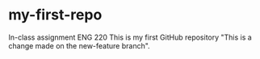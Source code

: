 # my-first-repo
In-class assignment ENG 220
This is my first GitHub repository 
"This is a change made on the new-feature branch".
